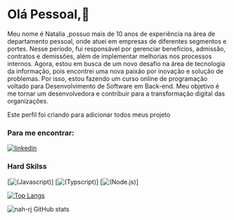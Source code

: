 # Olá Pessoal,👋

Meu nome é Natalia ,possuo mais de 10 anos de experiência na área de departamento pessoal, onde atuei em empresas de diferentes segmentos e portes. Nesse período, fui responsável por gerenciar benefícios, admissão, contratos e demissões, além de implementar melhorias nos processos internos. Agora, estou em busca de um novo desafio na área de tecnologia da informação, pois encontrei uma nova paixão por inovação e solução de problemas. Por isso, estou fazendo um curso online de programação voltado para Desenvolvimento de Software em Back-end.
Meu objetivo é me tornar um desenvolvedora e contribuir para a transformação digital das organizações.

Este perfil foi criando para adicionar todos meus projeto

### Para me encontrar:
[![linkedin]( https://img.shields.io/badge/LinkedIn-0077B5?style=for-the-badge&logo=linkedin&logoColor=white)](www.linkedin.com/in/natalia-ribeiro-de-jesus-12311251)

### Hard Skilss
[![(Javascript)](https://img.shields.io/badge/JavaScript-323330?style=for-the-badge&logo=javascript&logoColor=F7DF1E)]
[![(Typscript)](https://img.shields.io/badge/TypeScript-007ACC?style=for-the-badge&logo=typescript&logoColor=white)]
[![(Node.js)](https://img.shields.io/badge/Node%20js-339933?style=for-the-badge&logo=nodedotjs&logoColor=white)]

[![Top Langs](https://github-readme-stats.vercel.app/api/top-langs/?username=Breadcrumbsnah_rj)](https://github.com/nah-rj)

![nah-rj GitHub stats](https://github-readme-stats.vercel.app/api?username=nah-rj&show_icons=true&theme=dracula)
